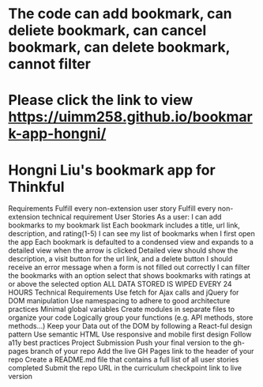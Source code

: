 # The code can add bookmark, can deliete bookmark, can cancel bookmark, can delete bookmark, cannot filter

# Please click the link to view https://uimm258.github.io/bookmark-app-hongni/

# Hongni Liu's bookmark app for Thinkful

Requirements
Fulfill every non-extension user story
Fulfill every non-extension technical requirement
User Stories
As a user: I can add bookmarks to my bookmark list Each bookmark includes a title, url link, description, and rating(1-5) I can see my list of bookmarks when I first open the app Each bookmark is defaulted to a condensed view and expands to a detailed view when the arrow is clicked Detailed view should show the description, a visit button for the url link, and a delete button I should receive an error message when a form is not filled out correctly I can filter the bookmarks with an option select that shows bookmarks with ratings at or above the selected option ALL DATA STORED IS WIPED EVERY 24 HOURS
Technical Requirements
Use fetch for Ajax calls and jQuery for DOM manipulation Use namespacing to adhere to good architecture practices Minimal global variables Create modules in separate files to organize your code Logically group your functions (e.g. API methods, store methods...) Keep your Data out of the DOM by following a React-ful design pattern Use semantic HTML Use responsive and mobile first design Follow a11y best practices
Project Submission
Push your final version to the gh-pages branch of your repo Add the live GH Pages link to the header of your repo Create a README.md file that contains a full list of all user stories completed Submit the repo URL in the curriculum checkpoint
link to live version